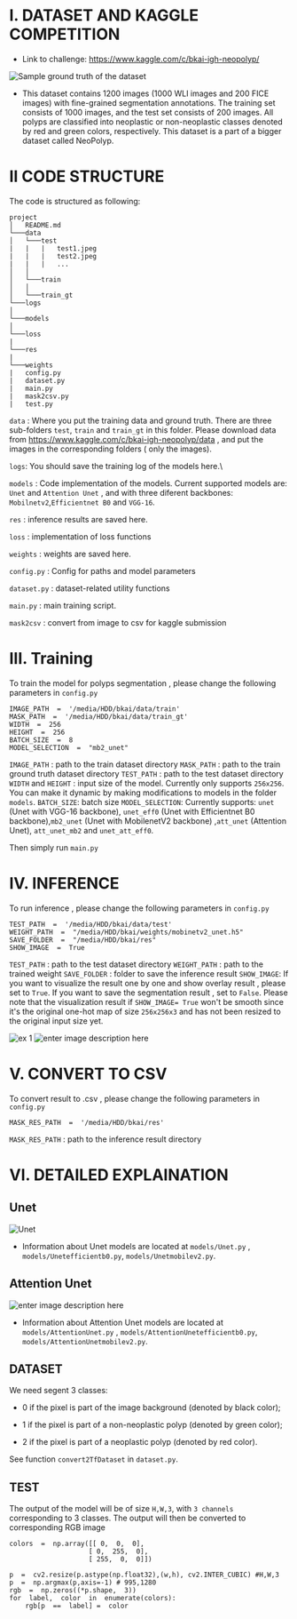 # I. DATASET AND KAGGLE COMPETITION 
- Link to challenge: https://www.kaggle.com/c/bkai-igh-neopolyp/

![Sample ground truth of the dataset](https://production-media.paperswithcode.com/datasets/59a87a08-a2ae-4f94-8cd5-a8c4774f97f4.png)
-  This dataset contains 1200 images (1000 WLI images and 200 FICE images) with fine-grained segmentation annotations. The training set consists of 1000 images, and the test set consists of 200 images. All polyps are classified into neoplastic or non-neoplastic classes denoted by red and green colors, respectively. This dataset is a part of a bigger dataset called NeoPolyp.

# II CODE STRUCTURE 

The code is structured as following: 
```
project
│   README.md
└───data
│   └───test
|	|	|	test1.jpeg
|	|	|	test2.jpeg
|	|	|	...
│	│
│   └───train 
│	│
│   └───train_gt 
└───logs
│
└───models 
│
└───loss 
|
└───res 
|
└───weights
|	config.py
|	dataset.py
|	main.py
| 	mask2csv.py 
|	test.py	
```
`data` :  Where you put the training data and ground truth. There are three sub-folders `test`, `train` and `train_gt` in this folder. Please download data from https://www.kaggle.com/c/bkai-igh-neopolyp/data , and put the images in the corresponding folders ( only the images). 

`logs`: You should save the training log of the models here.\

`models` : Code implementation of the models. Current supported models are:  `Unet` and `Attention Unet` , and with three diferent backbones: `Mobilnetv2`,`Efficientnet B0` and  `VGG-16`.

`res` : inference results are saved here.

`loss` : implementation of loss functions

`weights` : weights are saved here.

`config.py` : Config for paths and model parameters 

`dataset.py` : dataset-related utility functions

`main.py` : main training script.

`mask2csv` : convert from image to csv for kaggle submission 

# III. Training 
To train the model for polyps segmentation , please change the following parameters in `config.py`
```
IMAGE_PATH  =  '/media/HDD/bkai/data/train'
MASK_PATH  =  '/media/HDD/bkai/data/train_gt'
WIDTH  =  256
HEIGHT  =  256
BATCH_SIZE  =  8
MODEL_SELECTION  =  "mb2_unet"
```
`IMAGE_PATH` : path to the train dataset directory
`MASK_PATH` : path to the train ground truth dataset directory
`TEST_PATH` : path to the test dataset directory
`WIDTH` and `HEIGHT` : input size of the model. Currently only supports `256x256`. You can make it dynamic by making modifications to models in the folder `models`.
`BATCH_SIZE`: batch size
`MODEL_SELECTION`: Currently supports: `unet` (Unet with VGG-16 backbone), `unet_eff0` (Unet with Efficientnet B0 backbone),`mb2_unet` (Unet with MobilenetV2 backbone)  ,`att_unet` (Attention Unet), `att_unet_mb2` and `unet_att_eff0`. 

Then simply run `main.py`

# IV. INFERENCE 

To run inference , please change the following parameters in `config.py`
```
TEST_PATH  =  '/media/HDD/bkai/data/test'
WEIGHT_PATH  =  "/media/HDD/bkai/weights/mobinetv2_unet.h5"
SAVE_FOLDER  =  "/media/HDD/bkai/res"
SHOW_IMAGE  =  True
```

`TEST_PATH` : path to the test dataset directory
`WEIGHT_PATH` : path to the trained weight 
`SAVE_FOLDER` : folder to save the inference result 
`SHOW_IMAGE`:  If you want to visualize the result one by one and show overlay result , please set to `True`. If you want to save the segmentation result , set to `False`. Please note that the visualization result if `SHOW_IMAGE= True` won't be smooth since it's the original one-hot map of size `256x256x3` and has not been resized to the original input size yet.

![ex 1](https://i.ibb.co/LxkR76J/ex1.png)
![enter image description here](https://i.ibb.co/ydkY10r/ex3.png)
# V. CONVERT TO CSV 
To convert result to .csv , please change the following parameters in `config.py`

```
MASK_RES_PATH  =  '/media/HDD/bkai/res'
```
`MASK_RES_PATH` : path to the inference result directory 

# VI. DETAILED EXPLAINATION 
## Unet 
![Unet](https://miro.medium.com/max/1838/1*f7YOaE4TWubwaFF7Z1fzNw.png)
- Information about Unet models are located at `models/Unet.py` , `models/Unetefficientb0.py`, `models/Unetmobilev2.py`.
## Attention Unet 

![enter image description here](https://miro.medium.com/max/1838/1*SAxlsyXAh4B76PhVjHlaBg.png) 
- Information about Attention Unet models are located at `models/AttentionUnet.py` , `models/AttentionUnetefficientb0.py`, `models/AttentionUnetmobilev2.py`.

## DATASET 
We need segent 3 classes:

+ 0 if the pixel is part of the image background (denoted by black color);

+ 1 if the pixel is part of a non-neoplastic polyp (denoted by green color);

+ 2 if the pixel is part of a neoplastic polyp (denoted by red color).

See function `convert2TfDataset` in `dataset.py`.


## TEST

The output of the model will be of size `H,W,3`, with `3 channels` corresponding to 3 classes. The output will then be converted to corresponding RGB image 
```
colors  =  np.array([[ 0,  0,  0],
					[ 0,  255,  0],
					[ 255,  0,  0]])

p  =  cv2.resize(p.astype(np.float32),(w,h), cv2.INTER_CUBIC) #H,W,3
p  =  np.argmax(p,axis=-1) # 995,1280
rgb  =  np.zeros((*p.shape,  3))
for  label,  color  in  enumerate(colors):
	rgb[p  ==  label] =  color
```

  

